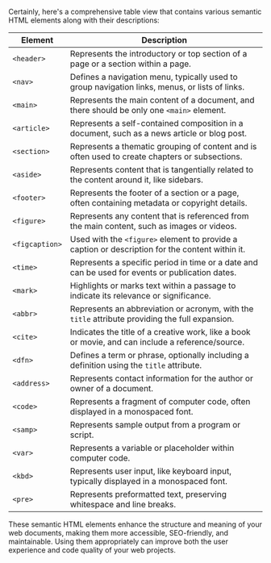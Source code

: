 Certainly, here's a comprehensive table view that contains various semantic HTML elements along with their descriptions:

| Element       | Description                                                                                      |
|---------------|--------------------------------------------------------------------------------------------------|
| `<header>`    | Represents the introductory or top section of a page or a section within a page.               |
| `<nav>`       | Defines a navigation menu, typically used to group navigation links, menus, or lists of links.  |
| `<main>`      | Represents the main content of a document, and there should be only one `<main>` element.       |
| `<article>`   | Represents a self-contained composition in a document, such as a news article or blog post.      |
| `<section>`   | Represents a thematic grouping of content and is often used to create chapters or subsections.   |
| `<aside>`     | Represents content that is tangentially related to the content around it, like sidebars.         |
| `<footer>`    | Represents the footer of a section or a page, often containing metadata or copyright details.   |
| `<figure>`    | Represents any content that is referenced from the main content, such as images or videos.       |
| `<figcaption>`| Used with the `<figure>` element to provide a caption or description for the content within it. |
| `<time>`      | Represents a specific period in time or a date and can be used for events or publication dates.  |
| `<mark>`      | Highlights or marks text within a passage to indicate its relevance or significance.             |
| `<abbr>`      | Represents an abbreviation or acronym, with the `title` attribute providing the full expansion. |
| `<cite>`      | Indicates the title of a creative work, like a book or movie, and can include a reference/source.|
| `<dfn>`       | Defines a term or phrase, optionally including a definition using the `title` attribute.        |
| `<address>`   | Represents contact information for the author or owner of a document.                            |
| `<code>`      | Represents a fragment of computer code, often displayed in a monospaced font.                   |
| `<samp>`      | Represents sample output from a program or script.                                              |
| `<var>`       | Represents a variable or placeholder within computer code.                                       |
| `<kbd>`       | Represents user input, like keyboard input, typically displayed in a monospaced font.           |
| `<pre>`       | Represents preformatted text, preserving whitespace and line breaks.                             |

These semantic HTML elements enhance the structure and meaning of your web documents, making them more accessible, SEO-friendly, and maintainable. Using them appropriately can improve both the user experience and code quality of your web projects.